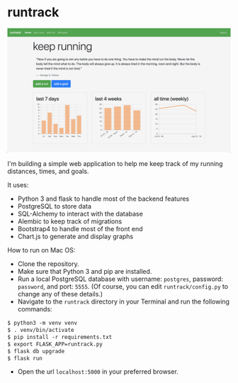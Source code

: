 # runtrack

![dashboard](https://raw.githubusercontent.com/horeilly1101/runtrack/master/dashboard.png)

I'm building a simple web application to help me keep track of my running distances, times, and goals.

It uses:
- Python 3 and flask to handle most of the backend features
- PostgreSQL to store data
- SQL-Alchemy to interact with the database
- Alembic to keep track of migrations
- Bootstrap4 to handle most of the front end
- Chart.js to generate and display graphs

How to run on Mac OS:
- Clone the repository.
- Make sure that Python 3 and pip are installed.
- Run a local PostgreSQL database with username: `postgres`, password: `password`, and port: `5555`.  (Of course, you can edit `runtrack/config.py` to change any of these details.)
- Navigate to the `runtrack` directory in your Terminal and run the following commands:
```
$ python3 -m venv venv
$ . venv/bin/activate
$ pip install -r requirements.txt
$ export FLASK_APP=runtrack.py
$ flask db upgrade
$ flask run
 ```
- Open the url `localhost:5000` in your preferred browser.
